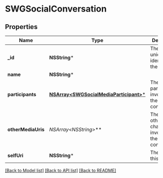 # SWGSocialConversation

## Properties
Name | Type | Description | Notes
------------ | ------------- | ------------- | -------------
**_id** | **NSString*** | The globally unique identifier for the object. | [optional] 
**name** | **NSString*** |  | [optional] 
**participants** | [**NSArray&lt;SWGSocialMediaParticipant&gt;***](SWGSocialMediaParticipant.md) | The list of participants involved in the conversation. | [optional] 
**otherMediaUris** | **NSArray&lt;NSString*&gt;*** | The list of other media channels involved in the conversation. | [optional] 
**selfUri** | **NSString*** | The URI for this object | [optional] 

[[Back to Model list]](../README.md#documentation-for-models) [[Back to API list]](../README.md#documentation-for-api-endpoints) [[Back to README]](../README.md)



